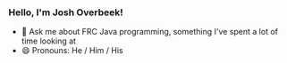 ### Hello, I'm Josh Overbeek!

<!--
**JooshO/JooshO** is a ✨ _special_ ✨ repository because its `README.md` (this file) appears on your GitHub profile.
-->


<!-- - 🔭 I’m currently working on a JavaFX project for representing relations and finding closures using matrices -->
- 💬 Ask me about FRC Java programming, something I've spent a lot of time looking at
- 😄 Pronouns: He / Him / His
